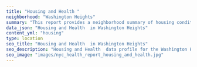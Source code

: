 ```yaml
---
title: "Housing and Health "
neighborhood: "Washington Heights"
summary: "This report provides a neighborhood summary of housing conditions and related health outcomes. It also describes population characteristics that can increase vulnerability to housing hazards."
data_json: "Housing and Health  in Washington Heights"
content_yml: "housing"
type: location
seo_title: "Housing and Health  in Washington Heights"
seo_description: "Housing and Health  data profile for the Washington Heights neighborhood of NYC."
seo_image: "images/nyc_health_report_housing_and_health.jpg"
---
```

